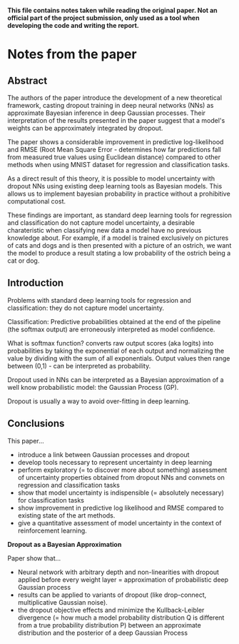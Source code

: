 **This file contains notes taken while reading the original paper. Not an official part of the project submission, only used as a tool when developing the code and writing the report.**

# Notes from the paper
## Abstract
The authors of the paper introduce the development of a new theoretical framework, casting dropout training in deep neural networks (NNs) as approximate Bayesian inference in deep Gaussian processes. Their interpretation of the results presented in the paper suggest that a model's weights can be approximately integrated by dropout.

The paper shows a considerable improvement in predictive log-likelihood and RMSE (Root Mean Square Error - determines how far predictions fall from measured true values using Euclidean distance) compared to other methods when using MNIST dataset for regression and classification tasks.

As a direct result of this theory, it is possible to model uncertainty with dropout NNs using existing deep learning tools as Bayesian models. This allows us to implement bayesian probability in practice without a prohibitive computational cost.

These findings are important, as standard deep learning tools for regression and classification do not capture model uncertainty, a desirable charateristic when classifying new data a model have no previous knowledge about. For example, if a model is trained exclusively on pictures of cats and dogs and is then presented with a picture of an ostrich, we want the model to produce a result stating a low probability of the ostrich being a cat or dog.

## Introduction
Problems with standard deep learning tools for regression and classification: they do not capture model uncertainty.

Classification: Predictive probabilities obtained at the end of the pipeline (the softmax output) are erroneously interpreted as model confidence.

What is softmax function? converts raw output scores (aka logits) into probabilities by taking the exponential of each output and normalizing the value by dividing with the sum of all exponentials. Output values then range between (0,1) - can be interpreted as probability.

Dropout used in NNs can be interpreted as a Bayesian approximation of a well know probabilistic model: the Gaussian Process (GP).

Dropout is usually a way to avoid over-fitting in deep learning.

## Conclusions

This paper...

- introduce a link between Gaussian processes and dropout
- develop tools necessary to represent uncertainty in deep learning
- perform exploratory (= to discover more about something) assessment of uncertainty properties obtained from dropout NNs and convnets on regression and classification tasks
- show that model uncertainty is indispensible (= absolutely necessary) for classification tasks
- show improvement in predictive log likelihood and RMSE compared to existing state of the art methods.
- give a quantitative assessment of model uncertainty in the context of reinforcement learning.

**Dropout as a Bayesian Approximation**

Paper show that...

- Neural network with arbitrary depth and non-linearities with dropout applied before every weight layer = approximation of probabilistic deep Gaussian process
- results can be applied to variants of dropout (like drop-connect, multiplicative Gaussian noise).
- the dropout objective effects and minimize the Kullback-Leibler divergence (= how much a model probability distribution Q is different from a true probability distribution P) between an approximate distribution and the posterior of a deep Gaussian Process
